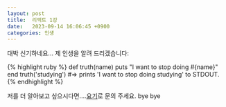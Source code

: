 ```yaml
---
layout: post
title:  리액트 1강
date:   2023-09-14 16:06:45 +0900
categories: 인섕
---
```

대박 신기하네요...
제 인생을 알려 드리겠습니다:

{% highlight ruby %}
def truth(name)
  puts "I want to stop doing #{name}"
end
truth('studying')
#=> prints 'I want to stop doing studying' to STDOUT.
{% endhighlight %}

저를 더 알아보고 싶으시다면....[요기][요기]로 문의 주세요. bye bye

[요기]: https://www.linkedin.com/in/%EC%9C%A0%EC%A7%84-%ED%95%9C-b96089267/
